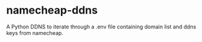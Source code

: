 # namecheap-ddns

A Python DDNS to iterate through a .env file containing domain list and ddns keys from namecheap.
